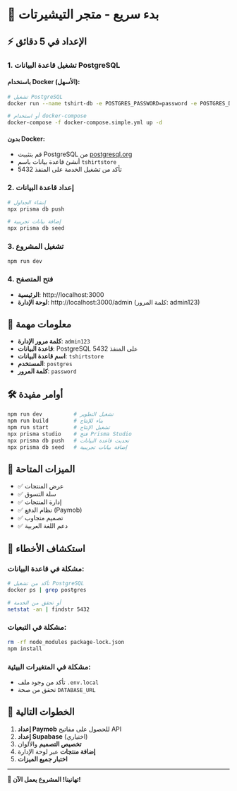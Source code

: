 # 🚀 بدء سريع - متجر التيشيرتات

## ⚡ الإعداد في 5 دقائق

### 1. تشغيل قاعدة البيانات PostgreSQL

#### باستخدام Docker (الأسهل):
```bash
# تشغيل PostgreSQL
docker run --name tshirt-db -e POSTGRES_PASSWORD=password -e POSTGRES_DB=tshirtstore -p 5432:5432 -d postgres:15

# أو استخدام docker-compose
docker-compose -f docker-compose.simple.yml up -d
```

#### بدون Docker:
- قم بتثبيت PostgreSQL من [postgresql.org](https://postgresql.org)
- أنشئ قاعدة بيانات باسم `tshirtstore`
- تأكد من تشغيل الخدمة على المنفذ 5432

### 2. إعداد قاعدة البيانات
```bash
# إنشاء الجداول
npx prisma db push

# إضافة بيانات تجريبية
npx prisma db seed
```

### 3. تشغيل المشروع
```bash
npm run dev
```

### 4. فتح المتصفح
- **الرئيسية**: http://localhost:3000
- **لوحة الإدارة**: http://localhost:3000/admin (كلمة المرور: admin123)

## 🔑 معلومات مهمة

- **كلمة مرور الإدارة**: `admin123`
- **قاعدة البيانات**: PostgreSQL على المنفذ 5432
- **اسم قاعدة البيانات**: `tshirtstore`
- **المستخدم**: `postgres`
- **كلمة المرور**: `password`

## 🛠️ أوامر مفيدة

```bash
npm run dev          # تشغيل التطوير
npm run build        # بناء للإنتاج
npm run start        # تشغيل الإنتاج
npx prisma studio    # فتح Prisma Studio
npx prisma db push   # تحديث قاعدة البيانات
npx prisma db seed   # إضافة بيانات تجريبية
```

## 📱 الميزات المتاحة

- ✅ عرض المنتجات
- ✅ سلة التسوق
- ✅ إدارة المنتجات
- ✅ نظام الدفع (Paymob)
- ✅ تصميم متجاوب
- ✅ دعم اللغة العربية

## 🚨 استكشاف الأخطاء

### مشكلة في قاعدة البيانات:
```bash
# تأكد من تشغيل PostgreSQL
docker ps | grep postgres

# أو تحقق من الخدمة
netstat -an | findstr 5432
```

### مشكلة في التبعيات:
```bash
rm -rf node_modules package-lock.json
npm install
```

### مشكلة في المتغيرات البيئية:
- تأكد من وجود ملف `.env.local`
- تحقق من صحة `DATABASE_URL`

## 🎯 الخطوات التالية

1. **إعداد Paymob** للحصول على مفاتيح API
2. **إعداد Supabase** (اختياري)
3. **تخصيص التصميم** والألوان
4. **إضافة منتجات** عبر لوحة الإدارة
5. **اختبار جميع الميزات**

---

**🎊 تهانينا! المشروع يعمل الآن!**
